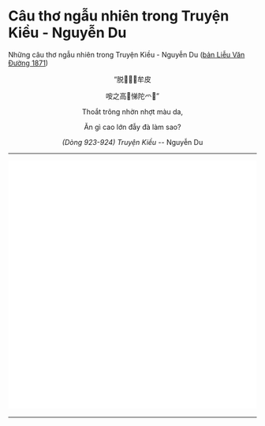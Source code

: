 # Câu thơ ngẫu nhiên trong Truyện Kiều - Nguyễn Du

Những câu thơ ngẫu nhiên trong Truyện Kiều - Nguyễn Du ([bản Liễu Văn Đường 1871](https://vi.wikisource.org/wiki/Truy%E1%BB%87n_Ki%E1%BB%81u_(b%E1%BA%A3n_Li%E1%BB%85u_V%C4%83n_%C3%90%C6%B0%E1%BB%9Dng_1871)))

<div align="center">
<!-- START_KIEU -->
      <p class="nom">&#8220;&#33073;&#181641;&#147541;&#147541;&#29279;&#30382;</p>
      <p class="nom">&#21689;&#20043;&#39640;&#139314;&#24716;&#38464;&#29227;&#179445;&#8221;</p>
      <p class="quocngu">Tho&#7855;t tr&#244;ng nh&#7901;n nh&#7907;t m&#224;u da,</p>
      <p class="quocngu">&#258;n g&#236; cao l&#7899;n &#273;&#7851;y &#273;&#224; l&#224;m sao?</p>
      <p class="author"><i>(D&#242;ng 923-924) Truy&#7879;n Ki&#7873;u</i> -- Nguy&#7877;n Du</p>
<!-- END_KIEU -->
</div>

---

<div align="center">
  <img src="./assets/random-kieu.svg" alt="The Tale of Kieu - Nguyen Du">
</div>

---
